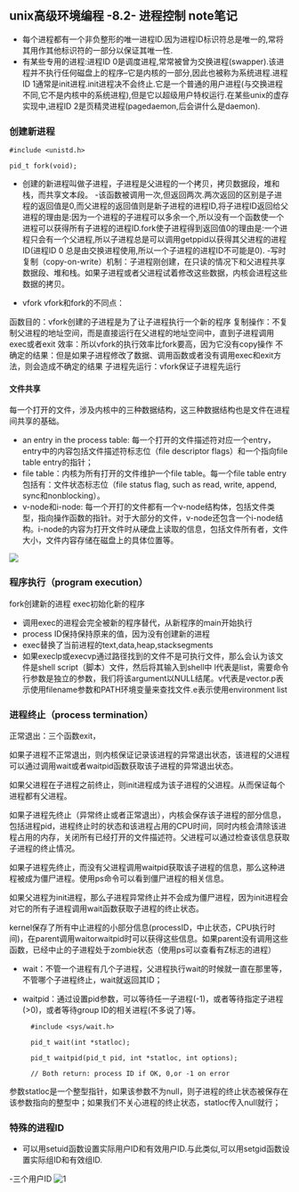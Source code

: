 ## unix高级环境编程 -8.2- 进程控制 note笔记

- 每个进程都有一个非负整形的唯一进程ID.因为进程ID标识符总是唯一的,常将其用作其他标识符的一部分以保证其唯一性. 
- 有某些专用的进程:进程ID 0是调度进程,常常被曾为交换进程(swapper).该进程并不执行任何磁盘上的程序–它是内核的一部分,因此也被称为系统进程.进程ID 1通常是init进程.init进程决不会终止.它是一个普通的用户进程(与交换进程不同,它不是内核中的系统进程),但是它以超级用户特权运行.在某些unix的虚存实现中,进程ID 2是页精灵进程(pagedaemon,后会讲什么是daemon). 

###  创建新进程

	#include <unistd.h>
	
	pid_t fork(void);

- 创建的新进程叫做子进程，子进程是父进程的一个拷贝，拷贝数据段，堆和栈，而共享文本段。
-该函数被调用一次,但返回两次.两次返回的区别是子进程的返回值是0,而父进程的返回值则是新子进程的进程ID,将子进程ID返回给父进程的理由是:因为一个进程的子进程可以多余一个,所以没有一个函数使一个进程可以获得所有子进程的进程ID.fork使子进程得到返回值0的理由是:一个进程只会有一个父进程,所以子进程总是可以调用getppid以获得其父进程的进程ID(进程ID 0 总是由交换进程使用,所以一个子进程的进程ID不可能是0).
-写时复制（copy-on-write）机制：子进程刚创建，在只读的情况下和父进程共享数据段、堆和栈。如果子进程或者父进程试着修改这些数据，内核会进程这些数据的拷贝。


- vfork vfork和fork的不同点：

函数目的：vfork创建的子进程是为了让子进程执行一个新的程序
复制操作：不复制父进程的地址空间，而是直接运行在父进程的地址空间中，直到子进程调用exec或者exit
效率：所以vfork的执行效率比fork要高，因为它没有copy操作
不确定的结果：但是如果子进程修改了数据、调用函数或者没有调用exec和exit方法，则会造成不确定的结果
子进程先运行：vfork保证子进程先运行
#### 文件共享 

每一个打开的文件，涉及内核中的三种数据结构，这三种数据结构也是文件在进程间共享的基础。

- an entry in the process table: 每一个打开的文件描述符对应一个entry，entry中的内容包括文件描述符标志位（file descriptor flags）和一个指向file table entry的指针；
- file table：内核为所有打开的文件维护一个file table。每一个file table entry包括有：文件状态标志位（file status flag, such as read, write, append, sync和nonblocking）。
- v-node和i-node: 每一个开打的文件都有一个v-node结构体，包括文件类型，指向操作函数的指针。对于大部分的文件，v-node还包含一个i-node结构。i-node的内容为打开文件时从硬盘上读取的信息，包括文件所有者，文件大小，文件内容存储在磁盘上的具体位置等。


![](http://img.blog.csdn.net/20160228121529884)

### 程序执行（program execution）

fork创建新的进程 
exec初始化新的程序

- 调用exec的进程会完全被新的程序替代，从新程序的main开始执行
- process ID保持保持原来的值，因为没有创建新的进程
- exec替换了当前进程的text,data,heap,stacksegments
- 如果execlp或execvp通过路径找到的文件不是可执行文件，那么会认为该文件是shell script（脚本）文件，然后将其输入到shell中
l代表是list，需要命令行参数是独立的参数，我们将该argument以NULL结尾。v代表是vector.p表示使用filename参数和PATH环境变量来查找文件.e表示使用environment list


### 进程终止（process termination）

正常退出：三个函数exit， 

如果子进程不正常退出，则内核保证记录该进程的异常退出状态，该进程的父进程可以通过调用wait或者waitpid函数获取该子进程的异常退出状态。

如果父进程在子进程之前终止，则init进程成为该子进程的父进程。从而保证每个进程都有父进程。

如果子进程先终止（异常终止或者正常退出），内核会保存该子进程的部分信息，包括进程pid，进程终止时的状态和该进程占用的CPU时间，同时内核会清除该进程占用的内存，关闭所有已经打开的文件描述符。父进程可以通过检查该信息获取子进程的终止情况。

如果子进程先终止，而没有父进程调用waitpid获取该子进程的信息，那么这种进程被成为僵尸进程。使用ps命令可以看到僵尸进程的相关信息。

如果父进程为init进程，那么子进程异常终止并不会成为僵尸进程，因为init进程会对它的所有子进程调用wait函数获取子进程的终止状态。

kernel保存了所有中止进程的小部分信息(processID，中止状态，CPU执行时间)，在parent调用waitorwaitpid时可以获得这些信息。如果parent没有调用这些函数，已经中止的子进程处于zombie状态（使用ps可以查看有Z标志的进程）

- wait：不管一个进程有几个子进程，父进程执行wait的时候就一直在那里等，不管哪个子进程终止，wait就返回其ID； 
- waitpid：通过设置pid参数，可以等待任一子进程(-1)，或者等待指定子进程(>0)，或者等待group ID的相关进程(不多说了)等。 

		#include <sys/wait.h>
		
		pid_t wait(int *statloc);
		
		pid_t waitpid(pid_t pid, int *statloc, int options); 
		
		// Both return: process ID if OK, 0,or -1 on error
参数statloc是一个整型指针，如果该参数不为null，则子进程的终止状态被保存在该参数指向的整型中；如果我们不关心进程的终止状态，statloc传入null就行；

### 特殊的进程ID

- 可以用setuid函数设置实际用户ID和有效用户ID.与此类似,可以用setgid函数设置实际组ID和有效组ID.

-三个用户ID 
![1](http://img.blog.csdn.net/20170123225003717?watermark/2/text/aHR0cDovL2Jsb2cuY3Nkbi5uZXQvWl95aWNoZW4=/font/5a6L5L2T/fontsize/400/fill/I0JBQkFCMA==/dissolve/70/gravity/SouthEast)